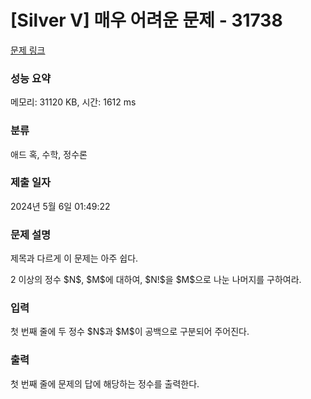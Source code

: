 # [Silver V] 매우 어려운 문제 - 31738 

[문제 링크](https://www.acmicpc.net/problem/31738) 

### 성능 요약

메모리: 31120 KB, 시간: 1612 ms

### 분류

애드 혹, 수학, 정수론

### 제출 일자

2024년 5월 6일 01:49:22

### 문제 설명

<p>제목과 다르게 이 문제는 아주 쉽다.</p>

<p>2 이상의 정수 $N$, $M$에 대하여, $N!$을 $M$으로 나눈 나머지를 구하여라.</p>

### 입력 

 <p>첫 번째 줄에 두 정수 $N$과 $M$이 공백으로 구분되어 주어진다.</p>

### 출력 

 <p>첫 번째 줄에 문제의 답에 해당하는 정수를 출력한다.</p>

